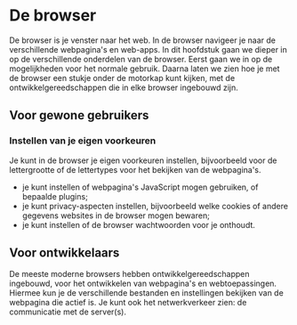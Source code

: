 # De browser

De browser is je venster naar het web. In de browser navigeer je naar de verschillende webpagina's en web-apps. In dit hoofdstuk gaan we dieper in op de verschillende onderdelen van de browser. Eerst gaan we in op de mogelijkheden voor het normale gebruik. Daarna laten we zien hoe je met de browser een stukje onder de motorkap kunt kijken, met de ontwikkelgereedschappen die in elke browser ingebouwd zijn.

## Voor gewone gebruikers

### Instellen van je eigen voorkeuren

Je kunt in de browser je eigen voorkeuren instellen, bijvoorbeeld voor de lettergrootte of de lettertypes voor het bekijken van de webpagina's.

* je kunt instellen of webpagina's JavaScript mogen gebruiken, of bepaalde plugins;
* je kunt privacy-aspecten instellen, bijvoorbeeld welke cookies of andere gegevens websites in de browser mogen bewaren;
* je kunt instellen of de browser wachtwoorden voor je onthoudt.

## Voor ontwikkelaars

De meeste moderne browsers hebben ontwikkelgereedschappen ingebouwd, voor het ontwikkelen van webpagina's en webtoepassingen. Hiermee kun je de verschillende bestanden en instellingen bekijken van de webpagina die actief is. Je kunt ook het netwerkverkeer zien: de communicatie met de server(s).


  